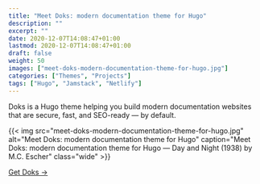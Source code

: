 ```yaml
---
title: "Meet Doks: modern documentation theme for Hugo"
description: ""
excerpt: ""
date: 2020-12-07T14:08:47+01:00
lastmod: 2020-12-07T14:08:47+01:00
draft: false
weight: 50
images: ["meet-doks-modern-documentation-theme-for-hugo.jpg"]
categories: ["Themes", "Projects"]
tags: ["Hugo", "Jamstack", "Netlify"]
---
```


Doks is a Hugo theme helping you build modern documentation websites that are secure, fast, and SEO-ready — by default.

{{< img src="meet-doks-modern-documentation-theme-for-hugo.jpg" alt="Meet Doks: modern documentation theme for Hugo" caption="Meet Doks: modern documentation theme for Hugo — Day and Night (1938) by M.C. Escher" class="wide" >}}

[Get Doks →](https://getdoks.org/)
